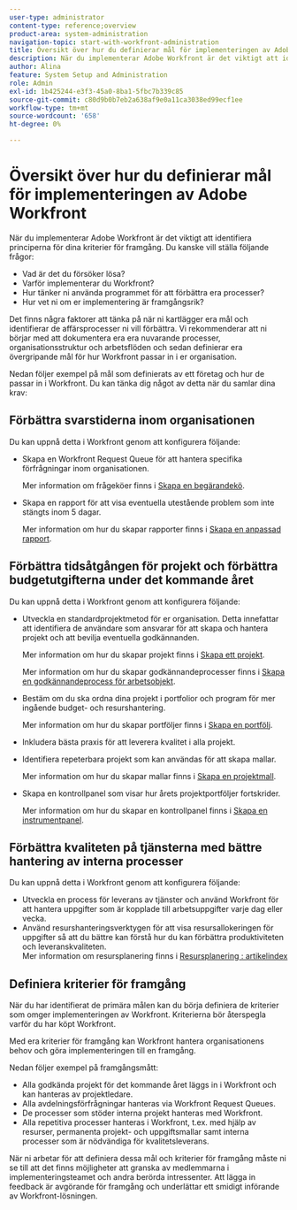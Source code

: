 ```yaml
---
user-type: administrator
content-type: reference;overview
product-area: system-administration
navigation-topic: start-with-workfront-administration
title: Översikt över hur du definierar mål för implementeringen av Adobe Workfront
description: När du implementerar Adobe Workfront är det viktigt att identifiera principerna för dina kriterier för framgång. Vi rekommenderar att ni börjar med att dokumentera era era nuvarande processer, organisationsstruktur och arbetsflöden och sedan definierar era övergripande mål för hur Workfront passar in i er organisation.
author: Alina
feature: System Setup and Administration
role: Admin
exl-id: 1b425244-e3f3-45a0-8ba1-5fbc7b339c85
source-git-commit: c80d9b0b7eb2a638af9e0a11ca3038ed99ecf1ee
workflow-type: tm+mt
source-wordcount: '658'
ht-degree: 0%

---
```


# Översikt över hur du definierar mål för implementeringen av Adobe Workfront

<!--Audited: 12/2023-->

När du implementerar Adobe Workfront är det viktigt att identifiera principerna för dina kriterier för framgång. Du kanske vill ställa följande frågor:

* Vad är det du försöker lösa?
* Varför implementerar du Workfront?
* Hur tänker ni använda programmet för att förbättra era processer?
* Hur vet ni om er implementering är framgångsrik?

Det finns några faktorer att tänka på när ni kartlägger era mål och identifierar de affärsprocesser ni vill förbättra. Vi rekommenderar att ni börjar med att dokumentera era era nuvarande processer, organisationsstruktur och arbetsflöden och sedan definierar era övergripande mål för hur Workfront passar in i er organisation.

Nedan följer exempel på mål som definierats av ett företag och hur de passar in i Workfront. Du kan tänka dig något av detta när du samlar dina krav:

## Förbättra svarstiderna inom organisationen

Du kan uppnå detta i Workfront genom att konfigurera följande:

* Skapa en Workfront Request Queue för att hantera specifika förfrågningar inom organisationen.

  Mer information om frågeköer finns i [Skapa en begärandekö](../../manage-work/requests/create-and-manage-request-queues/create-request-queue.md).

* Skapa en rapport för att visa eventuella utestående problem som inte stängts inom 5 dagar.

  Mer information om hur du skapar rapporter finns i [Skapa en anpassad rapport](../../reports-and-dashboards/reports/creating-and-managing-reports/create-custom-report.md).

## Förbättra tidsåtgången för projekt och förbättra budgetutgifterna under det kommande året

Du kan uppnå detta i Workfront genom att konfigurera följande:

* Utveckla en standardprojektmetod för er organisation. Detta innefattar att identifiera de användare som ansvarar för att skapa och hantera projekt och att bevilja eventuella godkännanden.

  Mer information om hur du skapar projekt finns i [Skapa ett projekt](../../manage-work/projects/create-projects/create-project.md).

  Mer information om hur du skapar godkännandeprocesser finns i [Skapa en godkännandeprocess för arbetsobjekt](../../administration-and-setup/customize-workfront/configure-approval-milestone-processes/create-approval-processes.md).

* Bestäm om du ska ordna dina projekt i portfolior och program för mer ingående budget- och resurshantering.

  Mer information om hur du skapar portföljer finns i [Skapa en portfölj](../../manage-work/portfolios/create-and-manage-portfolios/create-portfolios.md).

* Inkludera bästa praxis för att leverera kvalitet i alla projekt.
* Identifiera repeterbara projekt som kan användas för att skapa mallar.

  Mer information om hur du skapar mallar finns i [Skapa en projektmall](../../manage-work/projects/create-and-manage-templates/create-template.md).

* Skapa en kontrollpanel som visar hur årets projektportföljer fortskrider.

  Mer information om hur du skapar en kontrollpanel finns i [Skapa en instrumentpanel](../../reports-and-dashboards/dashboards/creating-and-managing-dashboards/create-dashboard.md).

## Förbättra kvaliteten på tjänsterna med bättre hantering av interna processer

Du kan uppnå detta i Workfront genom att konfigurera följande:

* Utveckla en process för leverans av tjänster och använd Workfront för att hantera uppgifter som är kopplade till arbetsuppgifter varje dag eller vecka.
* Använd resurshanteringsverktygen för att visa resursallokeringen för uppgifter så att du bättre kan förstå hur du kan förbättra produktiviteten och leveranskvaliteten.\
  Mer information om resursplanering finns i [Resursplanering : artikelindex](../../resource-mgmt/resource-planning/resource-planning-overview.md)

## Definiera kriterier för framgång

När du har identifierat de primära målen kan du börja definiera de kriterier som omger implementeringen av Workfront. Kriterierna bör återspegla varför du har köpt Workfront.

Med era kriterier för framgång kan Workfront hantera organisationens behov och göra implementeringen till en framgång.

Nedan följer exempel på framgångsmått:

* Alla godkända projekt för det kommande året läggs in i Workfront och kan hanteras av projektledare.
* Alla avdelningsförfrågningar hanteras via Workfront Request Queues.
* De processer som stöder interna projekt hanteras med Workfront.
* Alla repetitiva processer hanteras i Workfront, t.ex. med hjälp av resurser, permanenta projekt- och uppgiftsmallar samt interna processer som är nödvändiga för kvalitetsleverans.

När ni arbetar för att definiera dessa mål och kriterier för framgång måste ni se till att det finns möjligheter att granska av medlemmarna i implementeringsteamet och andra berörda intressenter. Att lägga in feedback är avgörande för framgång och underlättar ett smidigt införande av Workfront-lösningen.
